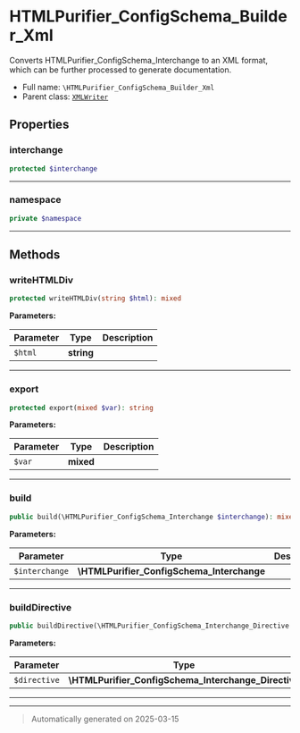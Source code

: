 
# HTMLPurifier_ConfigSchema_Builder_Xml

Converts HTMLPurifier_ConfigSchema_Interchange to an XML format,
which can be further processed to generate documentation.



* Full name: `\HTMLPurifier_ConfigSchema_Builder_Xml`
* Parent class: [`XMLWriter`](./XMLWriter.md)



## Properties


### interchange



```php
protected $interchange
```






***

### namespace



```php
private $namespace
```






***

## Methods


### writeHTMLDiv



```php
protected writeHTMLDiv(string $html): mixed
```








**Parameters:**

| Parameter | Type | Description |
|-----------|------|-------------|
| `$html` | **string** |  |





***

### export



```php
protected export(mixed $var): string
```








**Parameters:**

| Parameter | Type | Description |
|-----------|------|-------------|
| `$var` | **mixed** |  |





***

### build



```php
public build(\HTMLPurifier_ConfigSchema_Interchange $interchange): mixed
```








**Parameters:**

| Parameter | Type | Description |
|-----------|------|-------------|
| `$interchange` | **\HTMLPurifier_ConfigSchema_Interchange** |  |





***

### buildDirective



```php
public buildDirective(\HTMLPurifier_ConfigSchema_Interchange_Directive $directive): mixed
```








**Parameters:**

| Parameter | Type | Description |
|-----------|------|-------------|
| `$directive` | **\HTMLPurifier_ConfigSchema_Interchange_Directive** |  |





***


***
> Automatically generated on 2025-03-15
